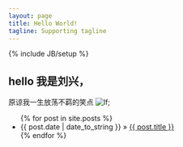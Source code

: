 ```yaml
---
layout: page
title: Hello World!
tagline: Supporting tagline
---
```

{% include JB/setup %}

## hello 我是刘兴，
原谅我一生放荡不羁的笑点
![lf]("assets/images/lf.png");

<ul class="posts">
  {% for post in site.posts %}
    <li><span>{{ post.date | date_to_string }}</span> &raquo; <a href="{{ BASE_PATH }}{{ post.url }}">{{ post.title }}</a></li>
  {% endfor %}
</ul>




